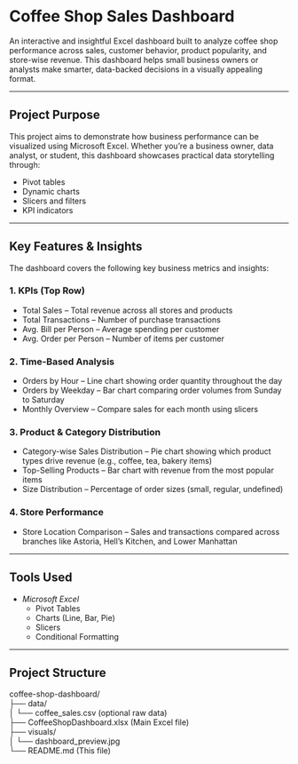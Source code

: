 # Coffee Shop Sales Dashboard

An interactive and insightful Excel dashboard built to analyze coffee shop performance across sales, customer behavior, product popularity, and store-wise revenue. This dashboard helps small business owners or analysts make smarter, data-backed decisions in a visually appealing format.

---

## Project Purpose

This project aims to demonstrate how business performance can be visualized using Microsoft Excel. Whether you’re a business owner, data analyst, or student, this dashboard showcases practical data storytelling through:

- Pivot tables  
- Dynamic charts  
- Slicers and filters  
- KPI indicators

---

## Key Features & Insights

The dashboard covers the following key business metrics and insights:

### 1. KPIs (Top Row)

- Total Sales – Total revenue across all stores and products  
- Total Transactions – Number of purchase transactions  
- Avg. Bill per Person – Average spending per customer  
- Avg. Order per Person – Number of items per customer  

### 2. Time-Based Analysis

- Orders by Hour – Line chart showing order quantity throughout the day  
- Orders by Weekday – Bar chart comparing order volumes from Sunday to Saturday  
- Monthly Overview – Compare sales for each month using slicers  

### 3. Product & Category Distribution

- Category-wise Sales Distribution – Pie chart showing which product types drive revenue (e.g., coffee, tea, bakery items)  
- Top-Selling Products – Bar chart with revenue from the most popular items  
- Size Distribution – Percentage of order sizes (small, regular, undefined)  

### 4. Store Performance

- Store Location Comparison – Sales and transactions compared across branches like Astoria, Hell’s Kitchen, and Lower Manhattan  

---

## Tools Used

- *Microsoft Excel*
  - Pivot Tables
  - Charts (Line, Bar, Pie)
  - Slicers
  - Conditional Formatting

---

## Project Structure

coffee-shop-dashboard/  
├── data/  
│   └── coffee_sales.csv (optional raw data)  
├── CoffeeShopDashboard.xlsx (Main Excel file)  
├── visuals/  
│   └── dashboard_preview.jpg  
└── README.md (This file)
